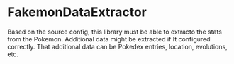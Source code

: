 # FakemonDataExtractor
Based on the source config, this library must be able to extracto the stats from the Pokemon. Additional data might be extracted if It configured correctly. That additional data can be Pokedex entries, location, evolutions, etc.
